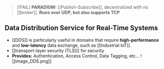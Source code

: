 > [!FAIL] **PARADIGM:** [[Publish-Subscribe]], decentralized with no [[broker]]. **Runs over UDP, but also supports TCP**
## Data Distribution Service for Real-Time Systems
- [[DDS]] is particularly useful in domains that require **high-performance** and **low-latency** data exchange, such as [[Industrial IoT]].
- [[transport-layer security (TLS)]] for security
- **Provides:** Authentication, Access Control, Data Tagging, etc...
![[image_DDS.png]]